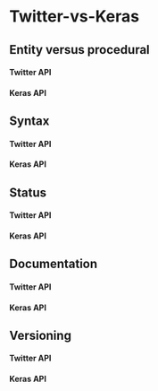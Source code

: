 # Twitter-vs-Keras
## Entity versus procedural 
#### Twitter API
#### Keras API
## Syntax
#### Twitter API
#### Keras API
## Status
#### Twitter API
#### Keras API
## Documentation
#### Twitter API
#### Keras API
## Versioning
#### Twitter API
#### Keras API
